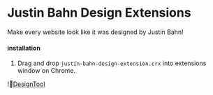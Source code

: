 # Justin Bahn Design Extensions

Make every website look like it was designed by Justin Bahn!

#### installation

1. Drag and drop `justin-bahn-design-extension.crx` into extensions window on Chrome.

![DesignTool](http://i.imgur.com/Y2Eaboh.png)
